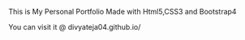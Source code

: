 This is My Personal Portfolio Made with Html5,CSS3 and Bootstrap4

You can visit it @ divyateja04.github.io/

